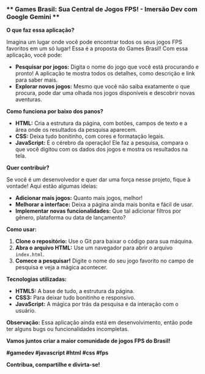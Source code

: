 ### ** Games Brasil: Sua Central de Jogos FPS! - Imersão Dev com Google Gemini **

**O que faz essa aplicação?**

Imagina um lugar onde você pode encontrar todos os seus jogos FPS favoritos em um só lugar! Essa é a proposta do Games Brasil! Com essa aplicação, você pode:

* **Pesquisar por jogos:** Digita o nome do jogo que você está procurando e pronto! A aplicação te mostra todos os detalhes, como descrição e link para saber mais.
* **Explorar novos jogos:** Mesmo que você não saiba exatamente o que procura, pode dar uma olhada nos jogos disponíveis e descobrir novas aventuras.

**Como funciona por baixo dos panos?**

* **HTML:** Cria a estrutura da página, com botões, campos de texto e a área onde os resultados da pesquisa aparecem.
* **CSS:** Deixa tudo bonitinho, com cores e formatação legais.
* **JavaScript:** É o cérebro da operação! Ele faz a pesquisa, compara o que você digitou com os dados dos jogos e mostra os resultados na tela.

**Quer contribuir?**

Se você é um desenvolvedor e quer dar uma força nesse projeto, fique à vontade! Aqui estão algumas ideias:

* **Adicionar mais jogos:** Quanto mais jogos, melhor!
* **Melhorar a interface:** Deixa a página ainda mais bonita e fácil de usar.
* **Implementar novas funcionalidades:** Que tal adicionar filtros por gênero, plataforma ou data de lançamento?

**Como usar:**

1. **Clone o repositório:** Use o Git para baixar o código para sua máquina.
2. **Abra o arquivo HTML:** Use um navegador para abrir o arquivo `index.html`.
3. **Comece a pesquisar!** Digite o nome do seu jogo favorito no campo de pesquisa e veja a mágica acontecer.

**Tecnologias utilizadas:**

* **HTML5:** A base de tudo, a estrutura da página.
* **CSS3:** Para deixar tudo bonitinho e responsivo.
* **JavaScript:** A mágica por trás da pesquisa e da interação com o usuário.

**Observação:** Essa aplicação ainda está em desenvolvimento, então pode ter alguns bugs ou funcionalidades incompletas. 

**Vamos juntos criar a maior comunidade de jogos FPS do Brasil!** 

**#gamedev #javascript #html #css #fps**

**Contribua, compartilhe e divirta-se!**
